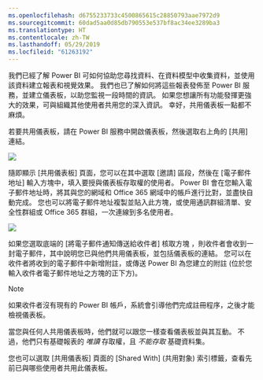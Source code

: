 ```yaml
---
ms.openlocfilehash: d6755233733c4500865615c28850793aae7972d9
ms.sourcegitcommit: 60dad5aa0d85db790553e537bf8ac34ee3289ba3
ms.translationtype: HT
ms.contentlocale: zh-TW
ms.lasthandoff: 05/29/2019
ms.locfileid: "61263192"
---
```

我們已經了解 Power BI 可如何協助您尋找資料、在資料模型中收集資料，並使用該資料建立報表和視覺效果。 我們也已了解如何將這些報表發佈至 Power BI 服務，並建立儀表板，以助您監視一段時間的資訊。 如果您想讓所有功能發揮更強大的效果，可與組織其他使用者共用您的深入資訊。 幸好，共用儀表板一點都不麻煩。

若要共用儀表板，請在 Power BI 服務中開啟儀表板，然後選取右上角的 [共用]  連結。

![](media/4-4-share-dashboards/4-4_1.png)

隨即顯示 [共用儀表板]  頁面，您可以在其中選取 [邀請]  區段，然後在 [電子郵件地址]  輸入方塊中，填入要授與儀表板存取權的使用者。 Power BI 會在您輸入電子郵件地址時，將其與您的網域和 Office 365 網域中的帳戶進行比對，並盡快自動完成。 您也可以將電子郵件地址複製並貼入此方塊，或使用通訊群組清單、安全性群組或 Office 365 群組，一次連線到多名使用者。

![](media/4-4-share-dashboards/4-4_2.png)

如果您選取底端的 [將電子郵件通知傳送給收件者]  核取方塊 ，則收件者會收到一封電子郵件，其中說明您已與他們共用儀表板，並包括儀表板的連結。 您可以在收件者將收到的電子郵件中新增附註，或傳送 Power BI 為您建立的附註 (位於您輸入收件者電子郵件地址之方塊的正下方)。

>[!NOTE]
>如果收件者沒有現有的 Power BI 帳戶，系統會引導他們完成註冊程序，之後才能檢視儀表板。
> 
> 

當您與任何人共用儀表板時，他們就可以跟您一樣查看儀表板並與其互動。 不過，他們只有基礎報表的 *唯讀* 存取權，且 *不能存取* 基礎資料集。

您也可以選取 \[共用儀表板] 頁面的 \[Shared With]  \(共用對象) 索引標籤，查看先前已與哪些使用者共用此儀表板。


